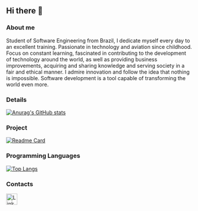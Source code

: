 ## Hi there 👋

### About me
Student of Software Engineering from Brazil, I dedicate myself every day to an excellent training. Passionate in technology and aviation since childhood. Focus on constant learning, fascinated in contributing to the development of technology around the world, as well as providing business improvements, acquiring and sharing knowledge and serving society in a fair and ethical manner. I admire innovation and follow the idea that nothing is impossible. Software development is a tool capable of transforming the world even more.

### Details
[![Anurag's GitHub stats](https://github-readme-stats.vercel.app/api?username=FelipeTonelote&show_icons=true&theme=tokyonight)](https://github.com/anuraghazra/github-readme-stats)

### Project
[![Readme Card](https://github-readme-stats.vercel.app/api/pin/?username=FelipeTonelote&repo=TikTok-Web-Project&theme=tokyonight)](https://github.com/anuraghazra/github-readme-stats)

### Programming Languages
[![Top Langs](https://github-readme-stats.vercel.app/api/top-langs/?username=FelipeTonelote&layout=compact&langs_count=4)](https://github.com/anuraghazra/github-readme-stats)

### Contacts
[<img src='https://img.shields.io/badge/LinkedIn-0077B5?style=for-the-badge&logo=linkedin&logoColor=white' alt='Linkedin' height='30'>](https://www.linkedin.com/in/felipe-tonelote/)

